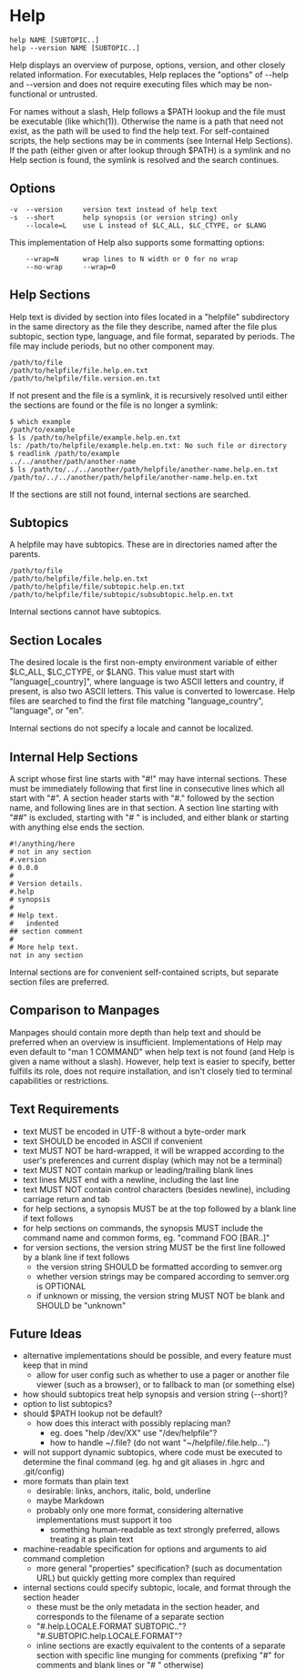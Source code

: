 Help
====

    help NAME [SUBTOPIC..]
    help --version NAME [SUBTOPIC..]

Help displays an overview of purpose, options, version, and other closely related information.  For executables, Help replaces the "options" of --help and --version and does not require executing files which may be non-functional or untrusted.

For names without a slash, Help follows a $PATH lookup and the file must be executable (like which(1)).  Otherwise the name is a path that need not exist, as the path will be used to find the help text.  For self-contained scripts, the help sections may be in comments (see Internal Help Sections).  If the path (either given or after lookup through $PATH) is a symlink and no Help section is found, the symlink is resolved and the search continues.

Options
-------

    -v  --version     version text instead of help text
    -s  --short       help synopsis (or version string) only
        --locale=L    use L instead of $LC_ALL, $LC_CTYPE, or $LANG

This implementation of Help also supports some formatting options:

        --wrap=N      wrap lines to N width or 0 for no wrap
        --no-wrap     --wrap=0


Help Sections
-------------

Help text is divided by section into files located in a "helpfile" subdirectory in the same directory as the file they describe, named after the file plus subtopic, section type, language, and file format, separated by periods.  The file may include periods, but no other component may.

    /path/to/file
    /path/to/helpfile/file.help.en.txt
    /path/to/helpfile/file.version.en.txt

If not present and the file is a symlink, it is recursively resolved until either the sections are found or the file is no longer a symlink:

    $ which example
    /path/to/example
    $ ls /path/to/helpfile/example.help.en.txt
    ls: /path/to/helpfile/example.help.en.txt: No such file or directory
    $ readlink /path/to/example
    ../../another/path/another-name
    $ ls /path/to/../../another/path/helpfile/another-name.help.en.txt
    /path/to/../../another/path/helpfile/another-name.help.en.txt

If the sections are still not found, internal sections are searched.


Subtopics
---------

A helpfile may have subtopics.  These are in directories named after the parents.

    /path/to/file
    /path/to/helpfile/file.help.en.txt
    /path/to/helpfile/file/subtopic.help.en.txt
    /path/to/helpfile/file/subtopic/subsubtopic.help.en.txt

Internal sections cannot have subtopics.


Section Locales
---------------

The desired locale is the first non-empty environment variable of either $LC\_ALL, $LC\_CTYPE, or $LANG.  This value must start with "language[\_country]", where language is two ASCII letters and country, if present, is also two ASCII letters.  This value is converted to lowercase.  Help files are searched to find the first file matching "language\_country", "language", or "en".

Internal sections do not specify a locale and cannot be localized.


Internal Help Sections
----------------------

A script whose first line starts with "#!" may have internal sections.  These must be immediately following that first line in consecutive lines which all start with "#".  A section header starts with "#." followed by the section name, and following lines are in that section.  A section line starting with "##" is excluded, starting with "# " is included, and either blank or starting with anything else ends the section.

    #!/anything/here
    # not in any section
    #.version
    # 0.0.0
    #
    # Version details.
    #.help
    # synopsis
    #
    # Help text.
    #   indented
    ## section comment
    #
    # More help text.
    not in any section

Internal sections are for convenient self-contained scripts, but separate section files are preferred.


Comparison to Manpages
----------------------

Manpages should contain more depth than help text and should be preferred when an overview is insufficient.  Implementations of Help may even default to "man 1 COMMAND" when help text is not found (and Help is given a name without a slash).  However, help text is easier to specify, better fulfills its role, does not require installation, and isn't closely tied to terminal capabilities or restrictions.


Text Requirements
-----------------

- text MUST be encoded in UTF-8 without a byte-order mark
- text SHOULD be encoded in ASCII if convenient
- text MUST NOT be hard-wrapped, it will be wrapped according to the user's preferences and current display (which may not be a terminal)
- text MUST NOT contain markup or leading/trailing blank lines
- text lines MUST end with a newline, including the last line
- text MUST NOT contain control characters (besides newline), including carriage return and tab
- for help sections, a synopsis MUST be at the top followed by a blank line if text follows
- for help sections on commands, the synopsis MUST include the command name and common forms, eg. "command FOO [BAR..]"
- for version sections, the version string MUST be the first line followed by a blank line if text follows
    - the version string SHOULD be formatted according to semver.org
    - whether version strings may be compared according to semver.org is OPTIONAL
    - if unknown or missing, the version string MUST NOT be blank and SHOULD be "unknown"


Future Ideas
------------

- alternative implementations should be possible, and every feature must keep that in mind
    - allow for user config such as whether to use a pager or another file viewer (such as a browser), or to fallback to man (or something else)
- how should subtopics treat help synopsis and version string (--short)?
- option to list subtopics?
- should $PATH lookup not be default?
    - how does this interact with possibly replacing man?
        - eg. does "help /dev/XX" use "/dev/helpfile"?
        - how to handle ~/.file? (do not want "~/helpfile/.file.help...")
- will not support dynamic subtopics, where code must be executed to determine the final command (eg. hg and git aliases in .hgrc and .git/config)
- more formats than plain text
    - desirable: links, anchors, italic, bold, underline
    - maybe Markdown
    - probably only one more format, considering alternative implementations must support it too
        - something human-readable as text strongly preferred, allows treating it as plain text
- machine-readable specification for options and arguments to aid command completion
    - more general "properties" specification? (such as documentation URL) but quickly getting more complex than required
- internal sections could specify subtopic, locale, and format through the section header
    - these must be the only metadata in the section header, and corresponds to the filename of a separate section
    - "#.help.LOCALE.FORMAT SUBTOPIC.."? "#.SUBTOPIC.help.LOCALE.FORMAT"?
    - inline sections are exactly equivalent to the contents of a separate section with specific line munging for comments (prefixing "#" for comments and blank lines or "# " otherwise)
